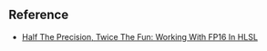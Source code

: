 ## Reference
* [Half The Precision, Twice The Fun: Working With FP16 In HLSL](https://therealmjp.github.io/posts/shader-fp16/)
